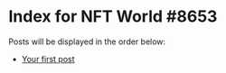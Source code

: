 # Index for NFT World #8653
Posts will be displayed in the order below:

- [Your first post](./001-first.md)

